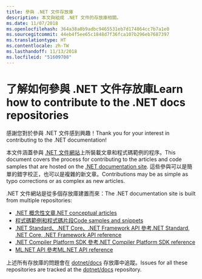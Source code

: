 ```yaml
---
title: 參與 .NET 文件存放庫
description: 本文與組成 .NET 文件的存放庫相關。
ms.date: 11/07/2018
ms.openlocfilehash: 364a38a0b9adbc9465531eb7d174864cc7b7a1e0
ms.sourcegitcommit: 44eb4f5ee65c1848d7f36fca107b296eb7687397
ms.translationtype: HT
ms.contentlocale: zh-TW
ms.lasthandoff: 11/13/2018
ms.locfileid: "51609708"
---
```

# <a name="learn-how-to-contribute-to-the-net-docs-repositories"></a><span data-ttu-id="9b001-103">了解如何參與 .NET 文件存放庫</span><span class="sxs-lookup"><span data-stu-id="9b001-103">Learn how to contribute to the .NET docs repositories</span></span>

<span data-ttu-id="9b001-104">感謝您對於參與 .NET 文件感到興趣！</span><span class="sxs-lookup"><span data-stu-id="9b001-104">Thank you for your interest in contributing to the .NET documentation!</span></span>

<span data-ttu-id="9b001-105">本文件涵蓋參與 [.NET 文件網站](https://docs.microsoft.com/dotnet)上所裝載文章和程式碼範例的程序。</span><span class="sxs-lookup"><span data-stu-id="9b001-105">This document covers the process for contributing to the articles and code samples that are hosted on the [.NET documentation site](https://docs.microsoft.com/dotnet).</span></span> <span data-ttu-id="9b001-106">這些參與可以是簡單的錯字校正，也可以是複雜的新文章。</span><span class="sxs-lookup"><span data-stu-id="9b001-106">Contributions may be as simple as typo corrections or as complex as new articles.</span></span>

<span data-ttu-id="9b001-107">.NET 文件網站是從多個存放庫建置而來：</span><span class="sxs-lookup"><span data-stu-id="9b001-107">The .NET documentation site is built from multiple repositories:</span></span>

- [<span data-ttu-id="9b001-108">.NET 概念性文章</span><span class="sxs-lookup"><span data-stu-id="9b001-108">.NET conceptual articles</span></span>](https://github.com/dotnet/docs)
- [<span data-ttu-id="9b001-109">程式碼範例和程式碼片段</span><span class="sxs-lookup"><span data-stu-id="9b001-109">Code samples and snippets</span></span>](https://github.com/dotnet/samples)
- [<span data-ttu-id="9b001-110">.NET Standard、.NET Core、.NET Framework API 參考</span><span class="sxs-lookup"><span data-stu-id="9b001-110">.NET Standard, .NET Core, .NET Framework API reference</span></span>](https://github.com/dotnet/dotnet-api-docs)
- [<span data-ttu-id="9b001-111">.NET Compiler Platform SDK 參考</span><span class="sxs-lookup"><span data-stu-id="9b001-111">.NET Compiler Platform SDK reference</span></span>](https://github.com/dotnet/roslyn-api-docs)
- [<span data-ttu-id="9b001-112">ML.NET API 參考</span><span class="sxs-lookup"><span data-stu-id="9b001-112">ML.NET API reference</span></span>](https://github.com/dotnet/ml-api-docs)

<span data-ttu-id="9b001-113">上述所有存放庫的問題會在 [dotnet/docs](https://github.com/dotnet/docs/issues) 存放庫中追蹤。</span><span class="sxs-lookup"><span data-stu-id="9b001-113">Issues for all these repositories are tracked at the [dotnet/docs](https://github.com/dotnet/docs/issues) repository.</span></span>
